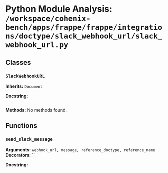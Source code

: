 # Python Module Analysis: `/workspace/cohenix-bench/apps/frappe/frappe/integrations/doctype/slack_webhook_url/slack_webhook_url.py`

## Classes

### `SlackWebhookURL`
**Inherits:** `Document`


**Docstring:**
```

```

**Methods:**
No methods found.




## Functions

### `send_slack_message`
**Arguments:** `webhook_url, message, reference_doctype, reference_name`
**Decorators:** ``

**Docstring:**
```

```

